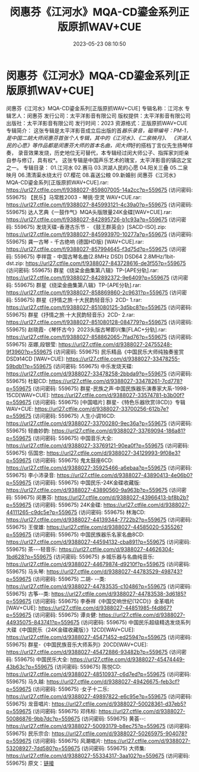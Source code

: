 ﻿---
title: 闵惠芬《江河水》MQA-CD鎏金系列正版原抓WAV+CUE
date: 2023-05-23 08:10:50
categories: 古典音乐、新世纪、纯音雅乐
tags: 纯音雅乐
---
# 闵惠芬《江河水》MQA-CD鎏金系列[正版原抓WAV+CUE]

闵惠芬《江河水》MQA-CD鎏金系列[正版原抓WAV+CUE]
专辑名称：江河水
专辑艺人：闵惠芬
发行公司：太平洋影音有限公司
版权提供：太平洋影音有限公司
出版社：太平洋影音有限公司
发行时间：2023
资源格式：正版原抓WAV+CUE
专辑简介：
这张专辑是太平洋影音成立后出版的首*器乐录音，磁带编号：PM-1，
是中国二胡大师闵惠芬首张个人专辑，其中的《江河水》、《二泉映月》、
《洪湖人民的心愿》等作品都是闵惠芬大师的首本名曲，闵大师*好的搭档丁言仪先生扬琴伴奏，
录音效果发烧，历史地位无可替代，本专辑经过闵大师公子、指挥家刘炬亲自参与修订，具有权*。
这张专辑是中国声乐艺术的瑰宝，太平洋影音的镇店之宝之一。
专辑目录：
01.江河水
02.赛马
03.洪湖人民的心愿
04.阳关三叠
05.二泉映月
06.清清渠水绕太行
07.樱花
08.喜送公粮
09.新婚别
闵惠芬《江河水》MQA-CD鎏金系列[正版原抓WAV+CUE].rar: https://url27.ctfile.com/f/9388027-859807005-14a2cc?p=559675
(访问密码: 559675)
【民乐】马常胜2003 - 琴挑·空灵 WAV+CUE.rar: https://url27.ctfile.com/f/9388027-845993121-4c39a0?p=559675
(访问密码: 559675)
达人艺典《一鼓作气》MQA头版限量24K金碟[WAV+CUE].rar: https://url27.ctfile.com/f/9388027-842895726-b1c93a?p=559675
(访问密码: 559675)
发烧天碟-香港古乐节 - 《鼓王群英会》[SACD-ISO].zip: https://url27.ctfile.com/f/9388027-845993970-10277a?p=559675
(访问密码: 559675)
龚一古琴 - 千古绝响 (德国HD版) [WAV+CUE].rar: https://url27.ctfile.com/f/9388027-857994645-f3d75d?p=559675
(访问密码: 559675)
李祥霆 - 中国古琴名曲(2.8MHz DSD) DSD64 2.8MHz/1bit-dst.zip: https://url27.ctfile.com/f/9388027-843728616-de3f55?p=559675
(访问密码: 559675)
群星《绕梁金曲集第八辑》TP-[APE分轨].rar: https://url27.ctfile.com/f/9388027-842892372-9e6409?p=559675
(访问密码: 559675)
群星《绕梁金曲集第八辑》TP-[APE分轨].rar: https://url27.ctfile.com/f/9388027-858869860-2c9631?p=559675
(访问密码: 559675)
群星《抒情之旅·十大民韵轻音乐》2CD- 1.rar: https://url27.ctfile.com/f/9388027-851080125-3d5bc8?p=559675
(访问密码: 559675)
群星《抒情之旅·十大民韵轻音乐》2CD- 2.rar: https://url27.ctfile.com/f/9388027-851080128-084779?p=559675
(访问密码: 559675)
赵晓霞-《琴怀古今》2023头版古琴即兴集[FLAC+分轨].rar: https://url27.ctfile.com/f/9388027-858862065-7fad76?p=559675
(访问密码: 559675)
巫娜,段银莹: https://url27.ctfile.com/d/9388027-24755248-9f3960?p=559675
(访问密码: 559675)
民乐精品《中国民乐大师纯独奏鉴赏DSD》14CD [WAV+CUE]: https://url27.ctfile.com/d/9388027-33478255-59bdb1?p=559675
(访问密码: 559675)
中乐发烧天碟: https://url27.ctfile.com/d/9388027-33478258-2bbda9?p=559675
(访问密码: 559675)
杜聪CD: https://url27.ctfile.com/d/9388027-33478261-7cd778?p=559675
(访问密码: 559675)
群星-民族之声·中国民族器乐演奏家大系-1998-15CD[WAV+CUE]: https://url27.ctfile.com/d/9388027-33574781-b3b00f?p=559675
(访问密码: 559675)
[中国唱片] 群星-《特色乐器欣赏(8CD)》专辑 WAV+CUE: https://url27.ctfile.com/d/9388027-33700256-612b7e?p=559675
(访问密码: 559675)
人生小调16CD: https://url27.ctfile.com/d/9388027-33700280-9ec36a?p=559675
(访问密码: 559675)
轻曲妙韵: https://url27.ctfile.com/d/9388027-33769094-186a81?p=559675
(访问密码: 559675)
中国音乐大全: https://url27.ctfile.com/d/9388027-33769121-90ea0f?p=559675
(访问密码: 559675)
伍国忠: https://url27.ctfile.com/d/9388027-34129993-9f08e3?p=559675
(访问密码: 559675)
鬼太鼓座6CD: https://url27.ctfile.com/d/9388027-35925466-a6ebaa?p=559675
(访问密码: 559675)
李小沛录音: https://url27.ctfile.com/d/9388027-43890413-4e06b0?p=559675
(访问密码: 559675)
中国民乐-24K金碟收藏版: https://url27.ctfile.com/d/9388027-43890560-9a963b?p=559675
(访问密码: 559675)
闵惠芬: https://url27.ctfile.com/d/9388027-43966413-bf8b2b?p=559675
(访问密码: 559675)
24K金碟: https://url27.ctfile.com/d/9388027-44111265-c9dc5e?p=559675
(访问密码: 559675)
林海CD: https://url27.ctfile.com/d/9388027-44139344-7722b2?p=559675
(访问密码: 559675)
王俊雄: https://url27.ctfile.com/d/9388027-44585020-535526?p=559675
(访问密码: 559675)
中国民族器乐名家名曲8CD: https://url27.ctfile.com/d/9388027-44594132-cba891?p=559675
(访问密码: 559675)
茶---轻音乐: https://url27.ctfile.com/d/9388027-44626304-1bd628?p=559675
(访问密码: 559675)
乡城乐器与名曲纯音乐: https://url27.ctfile.com/d/9388027-44679874-d9210f?p=559675
(访问密码: 559675)
马头琴: https://url27.ctfile.com/d/9388027-44783529-498743?p=559675
(访问密码: 559675)
二胡- --类: https://url27.ctfile.com/d/9388027-44783535-c10486?p=559675
(访问密码: 559675)
古筝--类: https://url27.ctfile.com/d/9388027-44783538-3d6185?p=559675
(访问密码: 559675)
李泰祥《中国交响世纪(12CD)》金革唱片[WAV+CUE]: https://url27.ctfile.com/d/9388027-44851985-f4d867?p=559675
(访问密码: 559675)
谭炎健: https://url27.ctfile.com/d/9388027-44935075-843741?p=559675
(访问密码: 559675)
中国民乐超级精选发烧系列大碟《中国民乐（24K金碟收藏版）》12CD[WAV+CUE]: https://url27.ctfile.com/d/9388027-45471452-ed2594?p=559675
(访问密码: 559675)
群星-《中国民族音乐大师系列》20CD[WAV+CUE]: https://url27.ctfile.com/d/9388027-45472886-93482b?p=559675
(访问密码: 559675)
中国民乐大全: https://url27.ctfile.com/d/9388027-45474449-43b63c?p=559675
(访问密码: 559675)
陈悦CD: https://url27.ctfile.com/d/9388027-48510937-c6d7ed?p=559675
(访问密码: 559675)
马久越: https://url27.ctfile.com/d/9388027-49426675-feb3cf?p=559675
(访问密码: 559675)
·女子十二乐: https://url27.ctfile.com/d/9388027-49897822-e6c95e?p=559675
(访问密码: 559675)
龙音唱片: https://url27.ctfile.com/d/9388027-50028361-d37eb5?p=559675
(访问密码: 559675)
邓伟标: https://url27.ctfile.com/d/9388027-50086876-9bb7dc?p=559675
(访问密码: 559675)
黄荟--: https://url27.ctfile.com/d/9388027-50093179-b8ec75?p=559675
(访问密码: 559675)
民乐宗合: https://url27.ctfile.com/d/9388027-50265975-904078?p=559675
(访问密码: 559675)
风潮唱片: https://url27.ctfile.com/d/9388027-53208927-7dd580?p=559675
(访问密码: 559675)
大师集: https://url27.ctfile.com/d/9388027-55334317-3aa102?p=559675
(访问密码: 559675)
原文：[链接](https://blog.sina.com.cn/s/blog_1647c7e76010311zq.html)